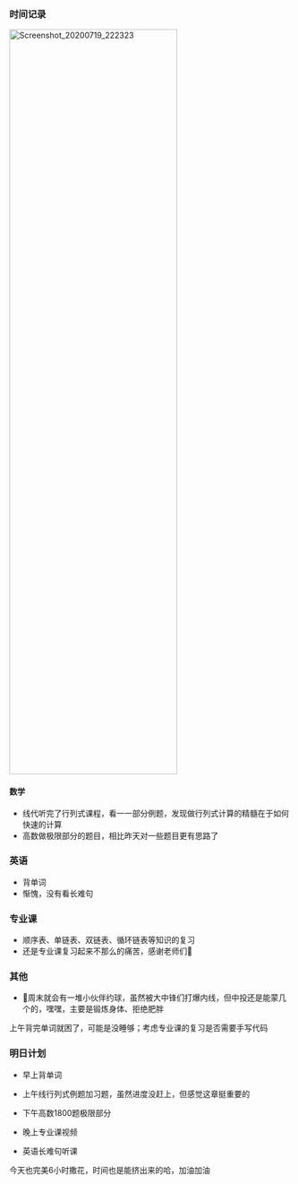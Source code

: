 ### 时间记录

<img src="https://raw.githubusercontent.com/Kong-PR/Typora-picture/master/img/Screenshot_20200719_222323.jpg" alt="Screenshot_20200719_222323" height="1330" width="300" />

#### 数学

- 线代听完了行列式课程，看一一部分例题，发现做行列式计算的精髓在于如何快速的计算
- 高数做极限部分的题目，相比昨天对一些题目更有思路了

### 英语

- 背单词
- 惭愧，没有看长难句

### 专业课

- 顺序表、单链表、双链表、循环链表等知识的复习
- 还是专业课复习起来不那么的痛苦，感谢老师们:slightly_smiling_face:

### 其他

- :basketball:周末就会有一堆小伙伴约球，虽然被大中锋们打爆内线，但中投还是能蒙几个的，嘿嘿，主要是锻炼身体、拒绝肥胖

上午背完单词就困了，可能是没睡够；考虑专业课的复习是否需要手写代码

### 明日计划

- 早上背单词
- 上午线行列式例题加习题，虽然进度没赶上，但感觉这章挺重要的

- 下午高数1800题极限部分
- 晚上专业课视频
- 英语长难句听课

今天也完美6小时撒花，时间也是能挤出来的哈，加油加油